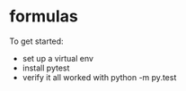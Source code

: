# formulas

To get started:

- set up a virtual env
- install pytest
- verify it all worked with python -m py.test 
